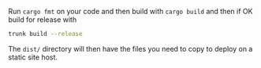 Run `cargo fmt` on your code and then build with `cargo build` and then if OK build for release with

```bash
trunk build --release
```

The `dist/` directory will then have the files you need to copy to deploy on a static site host.
